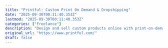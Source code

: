 ```yaml
---
title: "Printful: Custom Print On Demand & Dropshipping"
date: "2025-09-30T00:11:40.353Z"
lastmod: "2025-09-30T00:11:40.353Z"
categories: ["Freelance"]
description: "Design and sell custom products online with print-on-demand dropshipping. Sign up for free and start an online store without inventory."
original_url: "https://www.printful.com/"
draft: false
---
```

